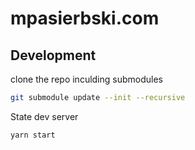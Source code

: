 # mpasierbski.com

## Development

clone the repo inculding submodules

```bash
git submodule update --init --recursive
```
State dev server

```
yarn start
```